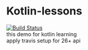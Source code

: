 # Kotlin-lessons
[![Build Status](https://travis-ci.org/mrabelwahed/Kotlin-lessons.svg?branch=master)](https://travis-ci.org/mrabelwahed/Kotlin-lessons)
<br/>this demo for kotlin learning 
<br/>apply travis setup for 26+ api
